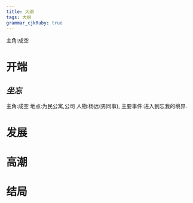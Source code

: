 ```yaml
---
title: 大纲
tags: 大纲
grammar_cjkRuby: true
---
```


主角:成空
# 开端

##  *坐忘*
主角:成空
地点:为民公寓,公司
人物:杨远(男同事),
主要事件:进入到忘我的境界.






# 发展


# 高潮



# 结局